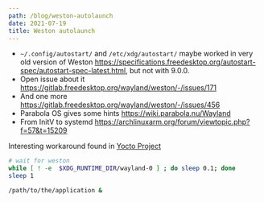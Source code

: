 ```yaml
---
path: /blog/weston-autolaunch
date: 2021-07-19
title: Weston autolaunch
---
```


- `~/.config/autostart/` and `/etc/xdg/autostart/` maybe worked in very old version of Weston https://specifications.freedesktop.org/autostart-spec/autostart-spec-latest.html, but not with 9.0.0.
- Open issue about it https://gitlab.freedesktop.org/wayland/weston/-/issues/171
- And one more https://gitlab.freedesktop.org/wayland/weston/-/issues/456
- Parabola OS gives some hints https://wiki.parabola.nu/Wayland
- From InitV to systemd https://archlinuxarm.org/forum/viewtopic.php?f=57&t=15209


Interesting workaround found in [Yocto Project](https://developer.toradex.com/knowledge-base/how-to-autorun-application-at-the-start-up-in-linux)

```bash
# wait for weston
while [ ! -e  $XDG_RUNTIME_DIR/wayland-0 ] ; do sleep 0.1; done
sleep 1

/path/to/the/application &
```